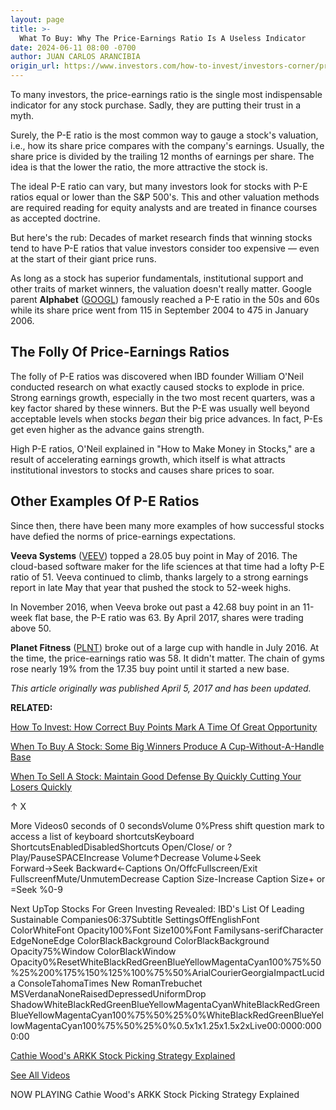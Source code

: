 ```yaml
---
layout: page
title: >-
  What To Buy: Why The Price-Earnings Ratio Is A Useless Indicator
date: 2024-06-11 08:00 -0700
author: JUAN CARLOS ARANCIBIA
origin_url: https://www.investors.com/how-to-invest/investors-corner/price-earnings-ratio-is-useless-stock-indicator/
---
```


To many investors, the price-earnings ratio is the single most indispensable indicator for any stock purchase. Sadly, they are putting their trust in a myth.

Surely, the P-E ratio is the most common way to gauge a stock's valuation, i.e., how its share price compares with the company's earnings. Usually, the share price is divided by the trailing 12 months of earnings per share. The idea is that the lower the ratio, the more attractive the stock is.

The ideal P-E ratio can vary, but many investors look for stocks with P-E ratios equal or lower than the S&P 500's. This and other valuation methods are required reading for equity analysts and are treated in finance courses as accepted doctrine.

But here's the rub: Decades of market research finds that winning stocks tend to have P-E ratios that value investors consider too expensive — even at the start of their giant price runs.

As long as a stock has superior fundamentals, institutional support and other traits of market winners, the valuation doesn't really matter. Google parent **Alphabet** ([GOOGL](https://research.investors.com/quote.aspx?symbol=GOOGL)) famously reached a P-E ratio in the 50s and 60s while its share price went from 115 in September 2004 to 475 in January 2006.

## The Folly Of Price-Earnings Ratios

The folly of P-E ratios was discovered when IBD founder William O'Neil conducted research on what exactly caused stocks to explode in price. Strong earnings growth, especially in the two most recent quarters, was a key factor shared by these winners. But the P-E was usually well beyond acceptable levels when stocks _began_ their big price advances. In fact, P-Es get even higher as the advance gains strength.

High P-E ratios, O'Neil explained in "How to Make Money in Stocks," are a result of accelerating earnings growth, which itself is what attracts institutional investors to stocks and causes share prices to soar.

## Other Examples Of P-E Ratios

Since then, there have been many more examples of how successful stocks have defied the norms of price-earnings expectations.

**Veeva Systems** ([VEEV](https://research.investors.com/quote.aspx?symbol=VEEV)) topped a 28.05 buy point in May of 2016. The cloud-based software maker for the life sciences at that time had a lofty P-E ratio of 51. Veeva continued to climb, thanks largely to a strong earnings report in late May that year that pushed the stock to 52-week highs.

In November 2016, when Veeva broke out past a 42.68 buy point in an 11-week flat base, the P-E ratio was 63. By April 2017, shares were trading above 50.

**Planet Fitness** ([PLNT](https://research.investors.com/quote.aspx?symbol=PLNT)) broke out of a large cup with handle in July 2016. At the time, the price-earnings ratio was 58. It didn't matter. The chain of gyms rose nearly 19% from the 17.35 buy point until it started a new base.

_This article originally was published April 5, 2017 and has been updated._

**RELATED:**

[How To Invest: How Correct Buy Points Mark A Time Of Great Opportunity](https://www.investors.com/how-to-invest/investors-corner/chart-reading-basics-how-a-buy-point-marks-a-time-of-opportunity/)

[When To Buy A Stock: Some Big Winners Produce A Cup-Without-A-Handle Base](https://www.investors.com/how-to-invest/investors-corner/the-cup-without-handle-base/)

[When To Sell A Stock: Maintain Good Defense By Quickly Cutting Your Losers Quickly](https://www.investors.com/how-to-invest/investors-corner/the-basics-why-the-best-offense-is-a-good-defense-by-cutting-losses-quickly/)

↑
X

More Videos0 seconds of 0 secondsVolume 0%Press shift question mark to access a list of keyboard shortcutsKeyboard ShortcutsEnabledDisabledShortcuts Open/Close/ or ?Play/PauseSPACEIncrease Volume↑Decrease Volume↓Seek Forward→Seek Backward←Captions On/OffcFullscreen/Exit FullscreenfMute/UnmutemDecrease Caption Size-Increase Caption Size+ or =Seek %0-9

Next UpTop Stocks For Green Investing Revealed: IBD's List Of Leading Sustainable Companies06:37Subtitle SettingsOffEnglishFont ColorWhiteFont Opacity100%Font Size100%Font Familysans-serifCharacter EdgeNoneEdge ColorBlackBackground ColorBlackBackground Opacity75%Window ColorBlackWindow Opacity0%ResetWhiteBlackRedGreenBlueYellowMagentaCyan100%75%50%25%200%175%150%125%100%75%50%ArialCourierGeorgiaImpactLucida ConsoleTahomaTimes New RomanTrebuchet MSVerdanaNoneRaisedDepressedUniformDrop ShadowWhiteBlackRedGreenBlueYellowMagentaCyanWhiteBlackRedGreenBlueYellowMagentaCyan100%75%50%25%0%WhiteBlackRedGreenBlueYellowMagentaCyan100%75%50%25%0%0.5x1x1.25x1.5x2xLive00:0000:0000:00

[Cathie Wood's ARKK Stock Picking Strategy Explained](https://www.investors.com/ibd-videos/videos/cathie-wood-arkk-stock-picking-strategy-explained)

[See All Videos](https://www.investors.com/ibd-videos)

NOW PLAYING
Cathie Wood's ARKK Stock Picking Strategy Explained
